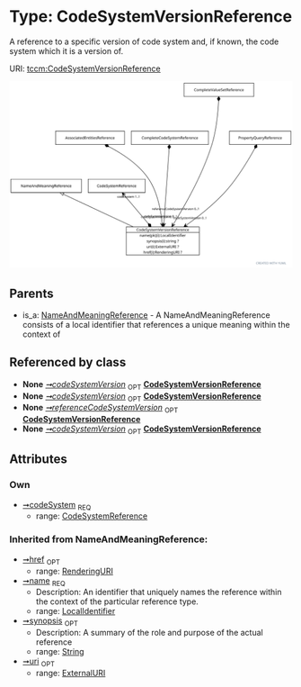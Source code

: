 
# Type: CodeSystemVersionReference


A reference to a specific version of code system and, if known, the code system which it is a version of.

URI: [tccm:CodeSystemVersionReference](https://hotecosystem.org/tccm/CodeSystemVersionReference)


![img](images/CodeSystemVersionReference.svg)

## Parents

 *  is_a: [NameAndMeaningReference](NameAndMeaningReference.md) - A NameAndMeaningReference consists of a local identifier that references a unique meaning within the context of

## Referenced by class

 *  **None** *[➞codeSystemVersion](associatedEntitiesReference__codeSystemVersion.md)*  <sub>OPT</sub>  **[CodeSystemVersionReference](CodeSystemVersionReference.md)**
 *  **None** *[➞codeSystemVersion](completeCodeSystemReference__codeSystemVersion.md)*  <sub>OPT</sub>  **[CodeSystemVersionReference](CodeSystemVersionReference.md)**
 *  **None** *[➞referenceCodeSystemVersion](completeValueSetReference__referenceCodeSystemVersion.md)*  <sub>OPT</sub>  **[CodeSystemVersionReference](CodeSystemVersionReference.md)**
 *  **None** *[➞codeSystemVersion](propertyQueryReference__codeSystemVersion.md)*  <sub>OPT</sub>  **[CodeSystemVersionReference](CodeSystemVersionReference.md)**

## Attributes


### Own

 * [➞codeSystem](codeSystemVersionReference__codeSystem.md)  <sub>REQ</sub>
    * range: [CodeSystemReference](CodeSystemReference.md)

### Inherited from NameAndMeaningReference:

 * [➞href](nameAndMeaningReference__href.md)  <sub>OPT</sub>
    * range: [RenderingURI](types/RenderingURI.md)
 * [➞name](nameAndMeaningReference__name.md)  <sub>REQ</sub>
    * Description: An identifier that uniquely names the reference within the context of the particular reference type.
    * range: [LocalIdentifier](types/LocalIdentifier.md)
 * [➞synopsis](nameAndMeaningReference__synopsis.md)  <sub>OPT</sub>
    * Description: A summary of the role and purpose of the actual reference
    * range: [String](types/String.md)
 * [➞uri](nameAndMeaningReference__uri.md)  <sub>OPT</sub>
    * range: [ExternalURI](types/ExternalURI.md)
